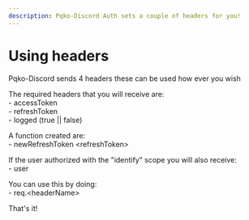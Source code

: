 ```yaml
---
description: Pqko-Discord Auth sets a couple of headers for you!
---
```


# Using headers

Pqko-Discord sends 4 headers these can be used how ever you wish

The required headers that you will receive are: \
&#x20;\- accessToken\
&#x20;\- refreshToken \
&#x20;\- logged (true || false)

A function created are:\
\- newRefreshToken \<refreshToken>

If the user authorized with the "identify" scope you will also receive:\
&#x20;\- user

You can use this by doing:\
&#x20;\- req.\<headerName>

That's it!

